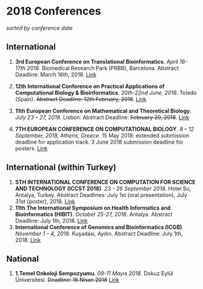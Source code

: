 # 2018 Conferences

*sorted by conference date*

## International
1. **3rd European Conference on Translational Bioinformatics**. *April 16-17th 2018*. Biomedical Research Park (PRBB), Barcelona. Abstract Deadline: March 16th, 2018. [Link](https://www.bsc.es/news/events/3rd-european-conference-translational-bioinformatics-biomedical-big-data-supporting-precision)
1. **12th International Conference on Practical Applications of Computational Biology & Bioinformatics**. *20th-22nd June, 2018*. Toledo (Spain). ~~Abstract Deadline: 12th February, 2018~~. [Link](www.pacbb.net)
2. **11th European Conference on Mathematical and Theoretical Biology**. *July 23 – 27, 2018*. Lisbon. Abstract Deadline: ~~February 20, 2018~~. [Link](http://www.ecmtb2018.org/)

3. **7TH EUROPEAN CONFERENCE ON COMPUTATIONAL BIOLOGY**. *8 – 12 September, 2018, Athens, Greece*. 15 May 2018:	extended submission deadline for application track. 3 June 2018	submission deadline for posters. [Link](http://eccb18.org/)

## International (within Turkey)

1. **5TH INTERNATIONAL CONFERENCE ON COMPUTATION FOR SCIENCE AND TECHNOLOGY (ICCST 2018)**. *23 - 26 September 2018*. Hotel Su, Antalya, Turkey. Abstract Deadlines: July 1st (oral presentation), July 31st (poster), 2018. [Link](http://www.iccst2018.org/)
2. **11th The International Symposium on Health Informatics and Bioinformatics (HIBIT)**. *October 25-27, 2018*. Antalya. Abstract Deadline: July 1th, 2018. [Link](http://www.hibit2018.org/)
3. **International Conference of Genomics and Bioinformatics (ICGB)**. *November 1 – 4, 2018*. Kuşadası, Aydın. Abstract Deadline: July 1th, 2018. [Link](http://www.icgbcongress.com/)


## National
1. **1.Temel Onkoloji Sempozyumu**. *09-11 Mayıs 2018*. Dokuz Eylül Üniversitesi. ~~Deadline: 16 Nisan 2018~~ [Link](http://www.temelonkolojisempozyumu.org/tr/#)
